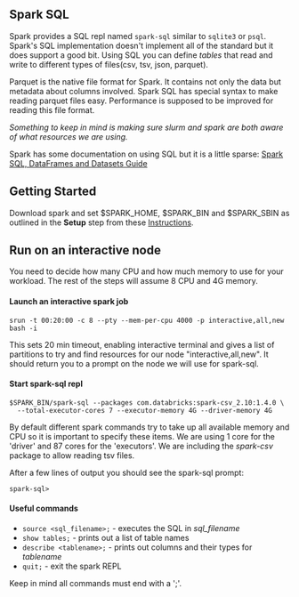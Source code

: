 ## Spark SQL

Spark provides a SQL repl named `spark-sql` similar to `sqlite3` or `psql`.
Spark's SQL implementation doesn't implement all of the standard but it does support a good bit.
Using SQL you can define _tables_ that read and write to different types of files(csv, tsv, json, parquet).

Parquet is the native file format for Spark. It contains not only the data but metadata about columns involved. 
Spark SQL has special syntax to make reading parquet files easy. Performance is supposed to be improved for 
reading this file format.

_Something to keep in mind is making sure slurm and spark are both aware of what resources we are using._

Spark has some documentation on using SQL but it is a little sparse: [Spark SQL, DataFrames and Datasets Guide](http://spark.apache.org/docs/latest/sql-programming-guide.html)

## Getting Started
Download spark and set $SPARK_HOME, $SPARK_BIN and $SPARK_SBIN as outlined in the __Setup__ step from these [Instructions](https://github.com/Duke-GCB/SparkSlurm/blob/master/README.md#setup).

## Run on an interactive node
You need to decide how many CPU and how much memory to use for your workload.
The rest of the steps will assume 8 CPU and 4G memory.

#### Launch an interactive spark job
```
srun -t 00:20:00 -c 8 --pty --mem-per-cpu 4000 -p interactive,all,new bash -i
```
This sets 20 min timeout, enabling interactive terminal and gives a list of partitions to try and find resources for our node "interactive,all,new". It should return you to a prompt on the node we will use for spark-sql.

#### Start spark-sql repl
```
$SPARK_BIN/spark-sql --packages com.databricks:spark-csv_2.10:1.4.0 \ 
  --total-executor-cores 7 --executor-memory 4G --driver-memory 4G 
```
By default different spark commands try to take up all available memory and CPU so it is important to specify these items.
We are using 1 core for the 'driver' and 87 cores for the 'executors'. We are including the _spark-csv_ package to allow reading tsv files.

After a few lines of output you should see the spark-sql prompt:
```
spark-sql>
```


#### Useful commands
* `source <sql_filename>;` - executes the SQL in _sql_filename_
* `show tables;` - prints out a list of table names
* `describe <tablename>;` - prints out columns and their types for _tablename_
* `quit;` - exit the spark REPL

Keep in mind all commands must end with a ';'.
